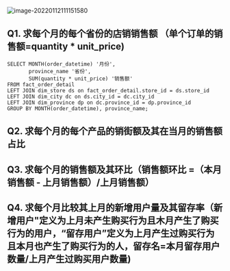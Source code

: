 ![image-20220112111151580](../../imgs/image-20220112111151580.png)

## Q1. 求每个月的每个省份的店销销售额 （单个订单的销售额=quantity * unit_price)

```mysql
SELECT MONTH(order_datetime) '月份',
       province_name '省份',
       SUM(quantity * unit_price) '销售额'
FROM fact_order_detail
LEFT JOIN dim_store ds on fact_order_detail.store_id = ds.store_id
LEFT JOIN dim_city dc on ds.city_id = dc.city_id
LEFT JOIN dim_province dp on dc.province_id = dp.province_id
GROUP BY MONTH(order_datetime), province_name;
```

## Q2. 求每个月的每个产品的销街额及其在当月的销售额占比



## Q3. 求每个月的销售额及其环比（销售额环比 =（本月销售额 - 上月销售额）/上月销售额）

## Q4. 求每个月比较其上月的新增用户量及其留存率（新增用户"定义为上月未产生购买行为且木月产生了购买行为的用户，“留存用户”定义为上月产生过购买行为且本月也产生了购买行为的人，留存名=本月留存用户数量/上月产生过购买用户数量)





